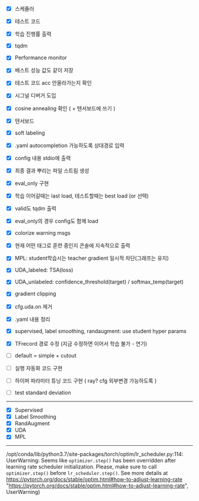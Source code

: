 - [x] 스케쥴러
- [x] 테스트 코드
- [x] 학습 진행률 출력
- [x] tqdm
- [x] Performance monitor
- [x] 베스트 성능 값도 같이 저장
- [x] 테스트 코드 acc 안올라가는지 확인
- [x] 시그널 디버거 도입
- [x] cosine annealing 확인 ( + 텐서보드에 쓰기 )
- [x] 텐서보드
- [x] soft labeling
- [x] .yaml autocompletion 가능하도록 상대경로 입력
- [x] config 내용 stdio에 출력
- [x] 최종 결과 뿌리는 파일 스트림 생성
- [x] eval_only 구현
- [x] 학습 이어갈때는 last load, 테스트할때는 best load (or 선택)
- [x] valid도 tqdm 출력
- [x] eval_only의 경우 config도 함께 load
- [x] colorize warning msgs
- [x] 현재 어떤 태그로 훈련 중인지 콘솔에 지속적으로 출력
- [x] MPL: student학습시는 teacher gradient 일시적 차단(그래프는 유지)
- [x] UDA_labeled: TSA(loss)
- [x] UDA_unlabeled: confidence_threshold(target) / softmax_temp(target)

- [x] gradient clipping
- [x] cfg.uda.on 제거
- [x] .yaml 내용 정리
- [x] supervised, label smoothing, randaugment: use student hyper params
- [x] TFrecord 경로 수정 (지금 수정하면 이어서 학습 불가 - 연기)

- [ ] default = simple + cutout
- [ ] 실행 자동화 코드 구현
- [ ] 하이퍼 파라미터 튜닝 코드 구현 ( ray? cfg 외부변경 가능하도록 )
- [ ] test standard deviation

---

- [x] Supervised
- [x] Label Smoothing
- [x] RandAugment
- [x] UDA
- [x] MPL
---
/opt/conda/lib/python3.7/site-packages/torch/optim/lr_scheduler.py:114: UserWarning: Seems like `optimizer.step()` has been overridden after learning rate scheduler initialization. Please, make sure to call `optimizer.step()` before `lr_scheduler.step()`. See more details at https://pytorch.org/docs/stable/optim.html#how-to-adjust-learning-rate
  "https://pytorch.org/docs/stable/optim.html#how-to-adjust-learning-rate", UserWarning)
